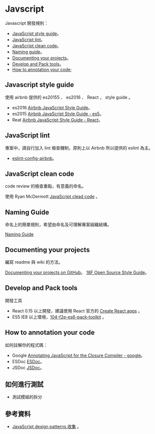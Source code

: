 # Javscript

  Javascript 開發規則：

   * [JavaScript style guide](#javascript-style-guide)。
   * [JavaScript lint](#javascript-lint)。
   * [JavaScript clean code](#javascript-clean-code)。
   * [Naming guide](#naming-guide)。
   * [Documenting your projects](#documenting-your-projects-on-gitHub)。
   * [Develop and Pack tools](#develop-and-pack-tools)。
   * [How to annotation your code](#how-to-annotation-your-code);


## Javascript style guide

   使用 airbnb 提供的 es20155 、 es2016 、 React ， style guide 。

   * es2016 [Airbnb JavaScript Style Guide](https://github.com/airbnb/javascript)。
   * es2015 [Airbnb JavaScript Style Guide - es5](https://github.com/airbnb/javascript/tree/es5-deprecated/es5)。
   * Reat [Airbnb JavaScript Style Guide - React](https://github.com/airbnb/javascript/tree/master/react)。

## JavaScript lint

   專案中，請自行加入 lint 檢查機制，原則上以 Airbnb 所以提供的 eslint 為主。


   * [eslint-config-airbnb](https://github.com/airbnb/javascript/tree/master/packages/eslint-config-airbnb)。

## JavaScript clean code

   code review 的檢查重點，有意義的命名。

   使用 Ryan McDermott [JavaScript clead code](https://github.com/ryanmcdermott/clean-code-javascript) 。


## Naming Guide

   命名上的簡單規則，希望由命名及可理解專案組織結構。

   [Naming Guide](naming-guide.md)
   
## Documenting your projects

   編寫 readme 與 wiki 的方法。

   [Documenting your projects on GitHub](https://guides.github.com/features/wikis/)。
   [18F Open Source Style Guide](https://open-source-guide.18f.gov/)。


## Develop and Pack tools

   開發工具

   * React 0.15 以上開發，建議使用 React 官方的 [Create React apps](https://github.com/facebookincubator/create-react-app) 。
   * ES5 IE8 以上環境，[104-f2e-es6-pack-toolkit](https://github.com/104corp/104-f2e-es6-pack-toolkit) 。


## How to annotation your code
   
   如何註解你的程式碼： 
   
   * Google [Annotating JavaScript for the Closure Compiler - google](https://github.com/google/closure-compiler/wiki/Annotating-JavaScript-for-the-Closure-Compiler)。
   * ESDoc [ESDoc](https://esdoc.org/manual/feature.html)。
   * JSDoc [JSDoc](http://usejsdoc.org/about-getting-started.html)。
   
## 如何進行測試

   * 測試模組的拆分


## 參考資料

   * [JavaScript design patterns 收集](https://github.com/Incubator-104-frontend/javascript-design-patterns-learning-club/blob/master/source.md) 。
